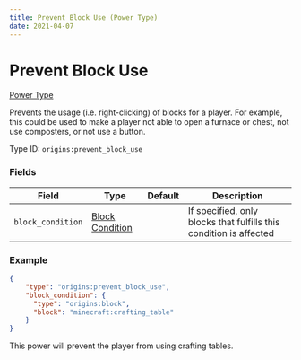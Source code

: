 ```yaml
---
title: Prevent Block Use (Power Type)
date: 2021-04-07
---
```


# Prevent Block Use

[Power Type](../power_types.md)

Prevents the usage (i.e. right-clicking) of blocks for a player. For example, this could be used to make a player not able to open a furnace or chest, not use composters, or not use a button.

Type ID: `origins:prevent_block_use`

### Fields

Field  | Type | Default | Description
-------|------|---------|-------------
`block_condition` | [Block Condition](../block_conditions.md) | | If specified, only blocks that fulfills this condition is affected

### Example
```json
{
    "type": "origins:prevent_block_use",
    "block_condition": {
      "type": "origins:block",
      "block": "minecraft:crafting_table"
    }
}
```
This power will prevent the player from using crafting tables.
